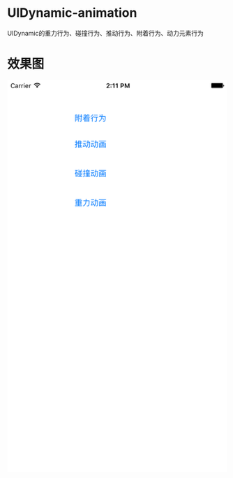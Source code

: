 # UIDynamic-animation
UIDynamic的重力行为、碰撞行为、推动行为、附着行为、动力元素行为
# 效果图
![Image](https://github.com/zhuiNi21/UIDynamic-animation/blob/master/UIDynamic动画/11.png)
